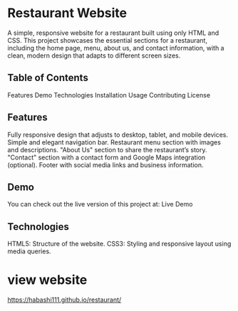 # Restaurant Website
A simple, responsive website for a restaurant built using only HTML and CSS. This project showcases the essential sections for a restaurant, including the home page, menu, about us, and contact information, with a clean, modern design that adapts to different screen sizes.

## Table of Contents
Features
Demo
Technologies
Installation
Usage
Contributing
License
## Features
Fully responsive design that adjusts to desktop, tablet, and mobile devices.
Simple and elegant navigation bar.
Restaurant menu section with images and descriptions.
"About Us" section to share the restaurant’s story.
"Contact" section with a contact form and Google Maps integration (optional).
Footer with social media links and business information.
## Demo
You can check out the live version of this project at: Live Demo

## Technologies
HTML5: Structure of the website.
CSS3: Styling and responsive layout using media queries.

 # view website
 https://habashi111.github.io/restaurant/
 
